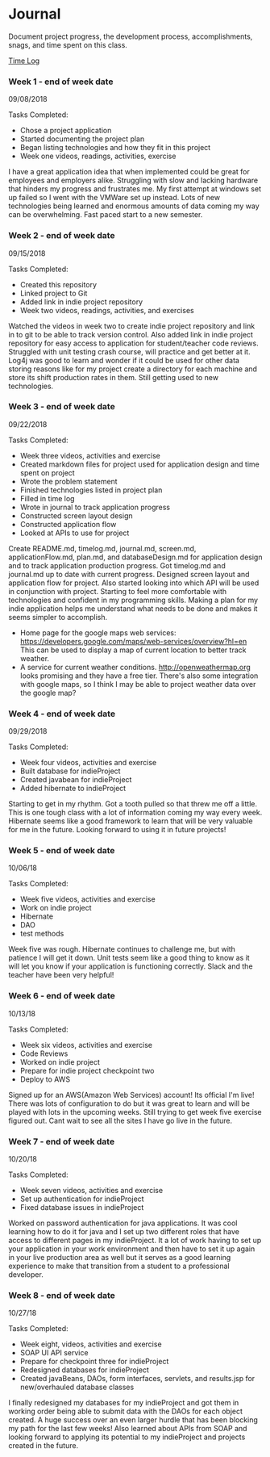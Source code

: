 # Journal

Document project progress, the development process, accomplishments, snags, and time spent on this class. 

[Time Log](timelog.md)

### Week 1 - end of week date

09/08/2018 

Tasks Completed:
 * Chose a project application
 * Started documenting the project plan
 * Began listing technologies and how they fit in this project
 * Week one videos, readings, activities, exercise
 
I have a great application idea that when implemented could be great for employees and employers alike. Struggling with 
slow and lacking hardware that hinders my progress and frustrates me. My first attempt at windows set up failed so I went 
with the VMWare set up instead. Lots of new technologies being learned and enormous amounts of data coming my way can be
overwhelming. Fast paced start to a new semester.


### Week 2 - end of week date

09/15/2018

Tasks Completed:
 * Created this repository 
 * Linked project to Git
 * Added link in indie project repository
 * Week two videos, readings, activities, and exercises
 
 Watched the videos in week two to create indie project repository and link in to git to be able to track version control.
 Also added link in indie project repository for easy access to application for student/teacher code reviews. Struggled with
 unit testing crash course, will practice and get better at it. Log4j was good to learn and wonder if it could be used for
 other data storing reasons like for my project create a directory for each machine and store its shift production rates
 in them. Still getting used to new technologies.
 
 ### Week 3 - end of week date
 
 09/22/2018
 
 Tasks Completed:
 * Week three videos, activities and exercise
 * Created markdown files for project used for application design and time spent on project
 * Wrote the problem statement
 * Finished technologies listed in project plan
 * Filled in time log
 * Wrote in journal to track application progress
 * Constructed screen layout design
 * Constructed application flow
 * Looked at APIs to use for project
 
 Create README.md, timelog.md, journal.md, screen.md, applicationFlow.md, plan.md, and databaseDesign.md for application design 
 and to track application production progress. Got timelog.md and journal.md up to date with current progress. Designed 
 screen layout and application flow for project. Also started looking into which API will be used in conjunction with project.
 Starting to feel more comfortable with technologies and confident in my programming skills. Making a plan for my indie 
 application helps me understand what needs to be done and makes it seems simpler to accomplish.
 
 
* Home page for the google maps web services: https://developers.google.com/maps/web-services/overview?hl=en This can be used to display a map of current location to better track weather.
* A service for current weather conditions. http://openweathermap.org looks promising and they have a free tier. There's also some integration with google maps, so I think I may be able to project weather data over the google map?

 ### Week 4 - end of week date
 
 09/29/2018
 
 Tasks Completed:
 * Week four videos, activities and exercise
 * Built database for indieProject
 * Created javabean for indieProject
 * Added hibernate to indieProject
 
 Starting to get in my rhythm. Got a tooth pulled so that threw me off a little. This is one tough class with
 a lot of information coming my way every week. Hibernate seems like a good framework to learn that will
 be very valuable for me in the future. Looking forward to using it in future projects!
 
 ### Week 5 - end of week date
 
 10/06/18
   
 Tasks Completed:
 * Week five videos, activities and exercise
 * Work on indie project
 * Hibernate
 * DAO
 * test methods
   
 Week five was rough. Hibernate continues to challenge me, but with patience I will get it down. Unit tests seem like a good
 thing to know as it will let you know if your application is functioning correctly. Slack and the teacher have been
 very helpful!
 
 
 ### Week 6 - end of week date
  
 10/13/18
  
 Tasks Completed:
 * Week six videos, activities and exercise
 * Code Reviews
 * Worked on indie project
 * Prepare for indie project checkpoint two
 * Deploy to AWS
   
 Signed up for an AWS(Amazon Web Services) account! Its official I'm live! There was lots of configuration to do
 but it was great to learn and will be played with lots in the upcoming weeks. Still trying to get week five exercise 
 figured out. Cant wait to see all the sites I have go live in the future.
   
 ### Week 7 - end of week date
   
 10/20/18
   
 Tasks Completed:
 * Week seven videos, activities and exercise
 * Set up authentication for indieProject
 * Fixed database issues in indieProject
   
 Worked on password authentication for java applications. It was cool learning how to do it for java and I set up
 two different roles that have access to different pages in my indieProject. It a lot of work having to set up your application 
 in your work environment and then have to set it up again in your live production area as well but it serves as a good
 learning experience to make that transition from a student to a professional developer.
   
   
 ### Week 8 - end of week date
      
 10/27/18
   
 Tasks Completed: 
 * Week eight, videos, activities and exercise
 * SOAP UI API service
 * Prepare for checkpoint three for indieProject
 * Redesigned databases for indieProject
 * Created javaBeans, DAOs, form interfaces, servlets, and results.jsp for new/overhauled database classes
 
 I finally redesigned my databases for my indieProject and got them in working order being able to submit data with the
 DAOs for each object created. A huge success over an even larger hurdle that has been blocking my path for the last few
 weeks! Also learned about APIs from SOAP and looking forward to applying its potential to my indieProject and projects 
 created in the future.
      
    